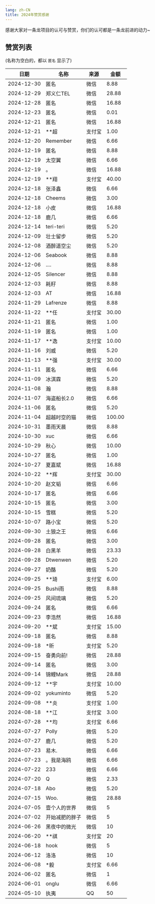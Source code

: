 ```yaml
---
lang: zh-CN
title: 2024年赞赏感谢
---
```


感谢大家对一条龙项目的认可与赞赏，你们的认可都是一条龙前进的动力~

## 赞赏列表

(名称为空白的，都以 `匿名` 显示了)

|日期|名称|来源|金额|
|---|---|---|---|
|2024-12-30|匿名|微信|8.88|
|2024-12-29|郑义仁TEL|微信|28.88|
|2024-12-28|匿名|微信|16.88|
|2024-12-23|匿名|微信|0.01|
|2024-12-21|匿名|微信|16.88|
|2024-12-21|**超|支付宝|1.00|
|2024-12-20|Remember|微信|6.66|
|2024-12-19|匿名|微信|8.88|
|2024-12-19|太空翼|微信|6.66|
|2024-12-19|。|微信|16.88|
|2024-12-19|**翔|支付宝|40.00|
|2024-12-18|张泽鑫|微信|6.66|
|2024-12-18|Cheems|微信|3.00|
|2024-12-18|小皮|微信|16.88|
|2024-12-18|鹿几|微信|6.66|
|2024-12-14|teri-teri|微信|5.20|
|2024-12-09|壮士留步|微信|5.20|
|2024-12-08|酒醉道空尘|微信|5.20|
|2024-12-06|Seabook|微信|8.88|
|2024-12-06|....|微信|8.88|
|2024-12-05|Silencer|微信|8.88|
|2024-12-03|耗籽|微信|8.88|
|2024-12-03|AT|微信|16.88|
|2024-11-29|Lafrenze|微信|8.88|
|2024-11-22|**任|支付宝|30.00|
|2024-11-21|匿名|微信|1.00|
|2024-11-19|匿名|微信|1.00|
|2024-11-17|**逸|支付宝|10.00|
|2024-11-16|刘威|微信|5.20|
|2024-11-13|**强|支付宝|30.00|
|2024-11-11|匿名|微信|6.66|
|2024-11-09|冰淇霖|微信|5.20|
|2024-11-08|瀚|微信|8.88|
|2024-11-07|海盗船长2.0|微信|6.66|
|2024-11-06|匿名|微信|5.20|
|2024-11-04|超越时空的猫|微信|100.00|
|2024-10-31|墨雨天晨|微信|8.88|
|2024-10-30|xuc|微信|6.66|
|2024-10-29|秋心|微信|10.00|
|2024-10-27|匿名|微信|1.00|
|2024-10-27|夏嘉斌|微信|16.88|
|2024-10-22|**辉|支付宝|30.00|
|2024-10-20|赵文韬|微信|6.66|
|2024-10-17|匿名|微信|6.66|
|2024-10-15|匿名|微信|3.00|
|2024-10-15|雪糕|微信|5.20|
|2024-10-07|路小宝|微信|5.20|
|2024-09-30|土狼之王|微信|6.66|
|2024-09-28|匿名|微信|3.00|
|2024-09-28|白黑羊|微信|23.33|
|2024-09-28|Dtwenwen|微信|5.20|
|2024-09-27|奶酪|微信|5.20|
|2024-09-25|**琦|支付宝|6.00|
|2024-09-25|Bushi雨|微信|8.88|
|2024-09-25|风间琉璃|微信|5.20|
|2024-09-24|匿名|微信|6.66|
|2024-09-23|李浩然|微信|16.88|
|2024-09-20|**斌|支付宝|15.00|
|2024-09-18|匿名|微信|8.88|
|2024-09-18|*昕|支付宝|5.20|
|2024-09-15|奋勇向前!|微信|28.88|
|2024-09-14|匿名|微信|3.00|
|2024-09-14|锦鲤Mark|微信|28.88|
|2024-09-12|**宇|支付宝|10.00|
|2024-09-02|yokuminto|微信|5.20|
|2024-09-08|**炎|支付宝|1.00
|2024-08-18|**江|支付宝|3.00|
|2024-07-28|**均|支付宝|6.66|
|2024-07-27|Polly|微信|5.20|
|2024-07-27|鹿几|微信|5.20|
|2024-07-23|易木.|微信|6.66|
|2024-07-23|。我是海鸥|微信|6.66|
|2024-07-22|233|微信|6.66|
|2024-07-20|Q|微信|2.33|
|2024-07-18|Abo|微信|5.20|
|2024-07-15|Woo.|微信|28.88|
|2024-07-05|壹个人的世界|微信|5|
|2024-07-02|开始减肥的胖子|微信|5|
|2024-06-26|黑夜中的微光|微信|10|
|2024-06-20|**祺|支付宝|20|
|2024-06-18|hook|微信|5|
|2024-06-12|洛洛|微信|10|
|2024-06-08|*毅|支付宝|6.66|
|2024-06-02|匿名|微信|1|
|2024-06-01|onglu|微信|6.66|
|2024-05-10|执夷|QQ|50|